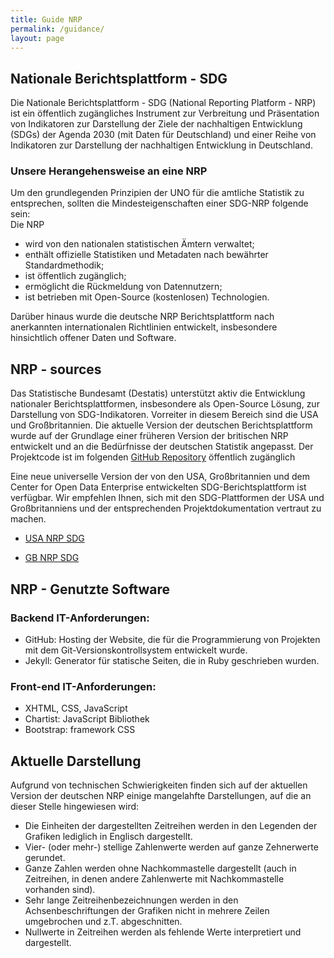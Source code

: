 ```yaml
---
title: Guide NRP
permalink: /guidance/
layout: page
---
```


## Nationale Berichtsplattform - SDG

Die Nationale Berichtsplattform - SDG (National Reporting Platform - NRP) ist ein öffentlich zugängliches Instrument zur Verbreitung und Präsentation von Indikatoren zur Darstellung der Ziele der nachhaltigen Entwicklung (SDGs) der Agenda 2030 (mit Daten für Deutschland) und einer Reihe von Indikatoren zur Darstellung der nachhaltigen Entwicklung in Deutschland.
### Unsere Herangehensweise an eine NRP

Um den grundlegenden Prinzipien der UNO für die amtliche Statistik zu entsprechen, sollten die Mindesteigenschaften einer SDG-NRP folgende sein: <br>
Die NRP
- wird von den nationalen statistischen Ämtern verwaltet;
- enthält offizielle Statistiken und Metadaten nach bewährter Standardmethodik;
- ist öffentlich zugänglich;
- ermöglicht die Rückmeldung von Datennutzern;
- ist betrieben mit Open-Source (kostenlosen) Technologien.

Darüber hinaus wurde die deutsche NRP Berichtsplattform nach anerkannten internationalen Richtlinien entwickelt, insbesondere hinsichtlich offener Daten und Software.


## NRP - sources

Das Statistische Bundesamt (Destatis) unterstützt aktiv die Entwicklung nationaler Berichtsplattformen, insbesondere als Open-Source Lösung, zur Darstellung von SDG-Indikatoren. Vorreiter in diesem Bereich sind die USA und Großbritannien.
Die aktuelle Version der deutschen Berichtsplattform wurde auf der Grundlage einer früheren Version der britischen NRP entwickelt und an die Bedürfnisse der deutschen Statistik angepasst.
Der Projektcode ist im folgenden [GitHub Repository](https://github.com/G205SDGs/sdg-indicators) öffentlich zugänglich

Eine neue universelle Version der von den USA, Großbritannien und dem Center for Open Data Enterprise entwickelten SDG-Berichtsplattform ist verfügbar.
Wir empfehlen Ihnen, sich mit den SDG-Plattformen der USA und Großbritanniens und der entsprechenden Projektdokumentation vertraut zu machen.

- [USA NRP SDG](https://gsa.github.io/sdg-indicators-usa)

- [GB NRP SDG](https://sustainabledevelopment-uk.github.io)

## NRP - Genutzte Software

### Backend IT-Anforderungen:
- GitHub: Hosting der Website, die für die Programmierung von Projekten mit dem Git-Versionskontrollsystem entwickelt wurde.
- Jekyll: Generator für statische Seiten, die in Ruby geschrieben wurden.

### Front-end IT-Anforderungen:
- XHTML, CSS, JavaScript
- Chartist: JavaScript Bibliothek
- Bootstrap: framework CSS

## Aktuelle Darstellung

Aufgrund von technischen Schwierigkeiten finden sich auf der aktuellen Version der deutschen NRP einige mangelahfte Darstellungen, auf die an dieser Stelle hingewiesen wird:
- Die Einheiten der dargestellten Zeitreihen werden in den Legenden der Grafiken lediglich in Englisch dargestellt.
- Vier- (oder mehr-) stellige Zahlenwerte werden auf ganze Zehnerwerte gerundet.
- Ganze Zahlen werden ohne Nachkommastelle dargestellt (auch in Zeitreihen, in denen andere Zahlenwerte mit Nachkommastelle vorhanden sind).
- Sehr lange Zeitreihenbezeichnungen werden in den Achsenbeschriftungen der Grafiken nicht in mehrere Zeilen umgebrochen und z.T. abgeschnitten.
- Nullwerte in Zeitreihen werden als fehlende Werte interpretiert und dargestellt.
